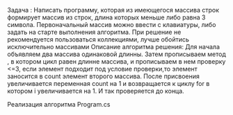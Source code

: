 Задача :
Написать программу, которая из имеющегося массива строк формирует массив из строк, длина которых меньше либо равна 3 символа. Первоначальный массив можно ввести с клавиатуры, либо задать на старте выполнения алгоритма. При решение не рекомендуется пользоваться коллекциями, лучше обойтись исключительно массивами
Описание алгоритма решения:
Для начала объявляем два массива одинаковой длинны. Затем прописываем метод , в котором цикл равен длинне массива, и прописываем в нем проверку <=3, если элемент подходит под условие проверки,то элемент заносится в count элемент второго массива. 
После присвоения увеличивается переменная count на 1 и возвращается к циклу for в котором i увеличивается на 1. И так проверяется до конца.

Реализация алгоритма Program.cs

